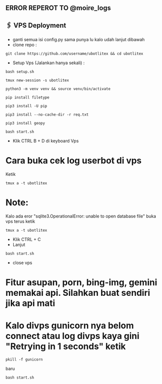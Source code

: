 ## ERROR REPEROT TO @moire_logs


## 🖇 VPS Deployment
- ganti semua isi config.py sama punya lu kalo udah lanjut dibawah
- clone repo :
```
git clone https://github.com/username/ubotlitex && cd ubotlitex
```
- Setup Vps (Jalankan hanya sekali) :
```
bash setup.sh
```
```
tmux new-session -s ubotlitex
```
```
python3 -m venv venv && source venv/bin/activate
```
```
pip install filetype
```
```
pip3 install -U pip
```
```
pip3 install --no-cache-dir -r req.txt
```
```
pip3 install geopy
```
```
bash start.sh
```
- Klik CTRL B + D di keyboard Vps

# Cara buka cek log userbot di vps
Ketik 
```
tmux a -t ubotlitex
```

# Note:
  Kalo ada eror "sqlite3.OperationalError: unable to open database file" buka vps terus ketik
```
tmux a -t ubotlitex
```
- Klik CTRL + C
- Lanjut
```
bash start.sh
```
- close vps




# Fitur asupan, porn, bing-img, gemini memakai api. Silahkan buat sendiri jika api mati

# Kalo divps gunicorn nya belom connect atau log divps kaya gini "Retrying in 1 seconds" ketik
```
pkill -f gunicorn
```
baru
```
bash start.sh
```
